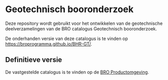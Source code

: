 # Geotechnisch booronderzoek
Deze repository wordt gebruikt voor het ontwikkelen van de geotechnische deelverzamelingen van de BRO catalogus Geotechnisch booronderzoek.

De onderhanden versie van deze catalogus is te vinden op https://broprogramma.github.io/BHR-GT/.

##  Definitieve versie
De vastgestelde catalogus is te vinden op de [BRO Productomgeving][1].

[1]: https://bro-productomgeving.nl/bpo/latest
